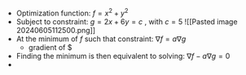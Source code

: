 - Optimization function: $f=x^2+y^2$
- Subject to constraint: $g=2x+6y=c$ , with $c=5$
![[Pasted image 20240605112500.png]]
- At the minimum of $f$ such that constraint: $\nabla f = a\nabla g$
	- gradient of $
- Finding the minimum is then equivalent to solving: $\nabla f - a \nabla g = 0$
- 